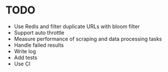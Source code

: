 # TODO

- Use Redis and filter duplicate URLs with bloom filter
- Support auto throttle
- Measure performance of scraping and data processing tasks
- Handle failed results
- Write log
- Add tests
- Use CI
